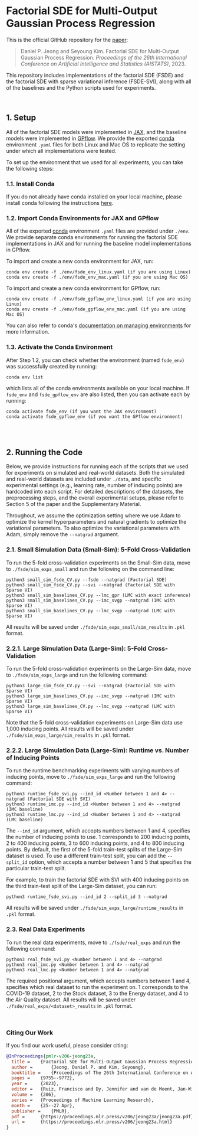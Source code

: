 # Factorial SDE for Multi-Output Gaussian Process Regression
This is the official GitHub repository for the [paper](https://proceedings.mlr.press/v206/jeong23a.html):
> Daniel P. Jeong and Seyoung Kim. Factorial SDE for Multi-Output Gaussian Process Regression. *Proceedings of the 26th International Conference on Artificial Intelligence and Statistics (AISTATS)*, 2023.

This repository includes implementations of the factorial SDE (FSDE) and the factorial SDE with sparse variational inference (FSDE-SVI), along with all of the baselines and the Python scripts used for experiments.

<br>

## 1. Setup
All of the factorial SDE models were implemented in [JAX](https://github.com/google/jax), and the baseline models were implemented in [GPflow](https://github.com/gpflow/gpflow). We provide the exported [conda](https://docs.conda.io/en/latest/) environment `.yaml` files for both Linux and Mac OS to replicate the setting under which all implementations were tested.

To set up the environment that we used for all experiments, you can take the following steps:

### 1.1. Install Conda
If you do not already have conda installed on your local machine, please install conda following the instructions [here](https://conda.io/projects/conda/en/latest/user-guide/install/index.html).

### 1.2. Import Conda Environments for JAX and GPflow
All of the exported [conda](https://docs.conda.io/en/latest/) environment `.yaml` files are provided under `./env`. We provide separate conda environments for running the factorial SDE implementations in JAX and for running the baseline model implementations in GPflow.

To import and create a new conda environment for JAX, run:
```
conda env create -f ./env/fsde_env_linux.yaml (if you are using Linux)
conda env create -f ./env/fsde_env_mac.yaml (if you are using Mac OS)
```

To import and create a new conda environment for GPflow, run:
```
conda env create -f ./env/fsde_gpflow_env_linux.yaml (if you are using Linux)
conda env create -f ./env/fsde_gpflow_env_mac.yaml (if you are using Mac OS)
```

You can also refer to conda's [documentation on managing environments](https://conda.io/projects/conda/en/latest/user-guide/tasks/manage-environments.html) for more information.

### 1.3. Activate the Conda Environment
After Step 1.2, you can check whether the environment (named `fsde_env`) was successfully created by running:
```
conda env list
```
which lists all of the conda environments available on your local machine. If `fsde_env` and `fsde_gpflow_env` are also listed, then you can activate each by running:
```
conda activate fsde_env (if you want the JAX environment)
conda activate fsde_gpflow_env (if you want the GPflow environment)
```

<br><br>

## 2. Running the Code

Below, we provide instructions for running each of the scripts that we used for experiments on simulated and real-world datasets. Both the simulated and real-world datasets are included under `./data`, and specific experimental settings (e.g., learning rate, number of inducing points) are hardcoded into each script. For detailed descriptions of the datasets, the preprocessing steps, and the overall experimental setups, please refer to Section 5 of the paper and the Supplementary Material.

Throughout, we assume the optimization setting where we use Adam to optimize the kernel hyperparameters and natural gradients to optimize the variational parameters. To also optimize the variational parameters with Adam, simply remove the `--natgrad` argument.

### 2.1. Small Simulation Data (Small-Sim): 5-Fold Cross-Validation 
To run the 5-fold cross-validation experiments on the Small-Sim data, move to `./fsde/sim_exps_small` and run the following on the command line:

```
python3 small_sim_fsde_CV.py --fsde --natgrad (Factorial SDE)
python3 small_sim_fsde_CV.py --svi --natgrad (Factorial SDE with Sparse VI)
python3 small_sim_baselines_CV.py --lmc_gpr (LMC with exact inference)
python3 small_sim_baselines_CV.py --imc_svgp --natgrad (IMC with Sparse VI)
python3 small_sim_baselines_CV.py --lmc_svgp --natgrad (LMC with Sparse VI)
```

All results will be saved under `./fsde/sim_exps_small/sim_results` in `.pkl` format.

### 2.2.1. Large Simulation Data (Large-Sim): 5-Fold Cross-Validation
To run the 5-fold cross-validation experiments on the Large-Sim data, move to `./fsde/sim_exps_large` and run the following command:

```
python3 large_sim_fsde_CV.py --svi --natgrad (Factorial SDE with Sparse VI)
python3 large_sim_baselines_CV.py --imc_svgp --natgrad (IMC with Sparse VI)
python3 large_sim_baselines_CV.py --lmc_svgp --natgrad (LMC with Sparse VI)
```

Note that the 5-fold cross-validation experiments on Large-Sim data use 1,000 inducing points. All results will be saved under `./fsde/sim_exps_large/sim_results` in `.pkl` format.

### 2.2.2. Large Simulation Data (Large-Sim): Runtime vs. Number of Inducing Points
To run the runtime benchmarking experiments with varying numbers of inducing points, move to `./fsde/sim_exps_large` and run the following command:
```
python3 runtime_fsde_svi.py --ind_id <Number between 1 and 4> --natgrad (Factorial SDE with SVI)
python3 runtime_imc.py --ind_id <Number between 1 and 4> --natgrad (IMC baseline)
python3 runtime_lmc.py --ind_id <Number between 1 and 4> --natgrad (LMC baseline)
```
The `--ind_id` argument, which accepts numbers between 1 and 4, specifies the number of inducing points to use. 1 corresponds to 200 inducing points, 2 to 400 inducing points, 3 to 600 inducing points, and 4 to 800 inducing points. By default, the first of the 5-fold train-test splits of the Large-Sim dataset is used. To use a different train-test split, you can add the `--split_id` option, which accepts a number between 1 and 5 that specifies the particular train-test split. 

For example, to train the factorial SDE with SVI with 400 inducing points on the third train-test split of the Large-Sim dataset, you can run:
```
python3 runtime_fsde_svi.py --ind_id 2 --split_id 3 --natgrad
```

All results will be saved under `./fsde/sim_exps_large/runtime_results` in `.pkl` format.

### 2.3. Real Data Experiments
To run the real data experiments, move to `./fsde/real_exps` and run the following command:

```
python3 real_fsde_svi.py <Number between 1 and 4> --natgrad
python3 real_imc.py <Number between 1 and 4> --natgrad
python3 real_lmc.py <Number between 1 and 4> --natgrad
```

The required positional argument, which accepts numbers between 1 and 4, specifies which real dataset to run the experiment on. 1 corresponds to the COVID-19 dataset, 2 to the Stock dataset, 3 to the Energy dataset, and 4 to the Air Quality dataset. All results will be saved under `./fsde/real_exps/<dataset>_results` in `.pkl` format.

<br>

### Citing Our Work

If you find our work useful, please consider citing:
```bibtex
@InProceedings{pmlr-v206-jeong23a,
  title = 	 {Factorial SDE for Multi-Output Gaussian Process Regression},
  author =       {Jeong, Daniel P. and Kim, Seyoung},
  booktitle = 	 {Proceedings of The 26th International Conference on Artificial Intelligence and Statistics},
  pages = 	 {9755--9772},
  year = 	 {2023},
  editor = 	 {Ruiz, Francisco and Dy, Jennifer and van de Meent, Jan-Willem},
  volume = 	 {206},
  series = 	 {Proceedings of Machine Learning Research},
  month = 	 {25--27 Apr},
  publisher =    {PMLR},
  pdf = 	 {https://proceedings.mlr.press/v206/jeong23a/jeong23a.pdf},
  url = 	 {https://proceedings.mlr.press/v206/jeong23a.html}
}
```
